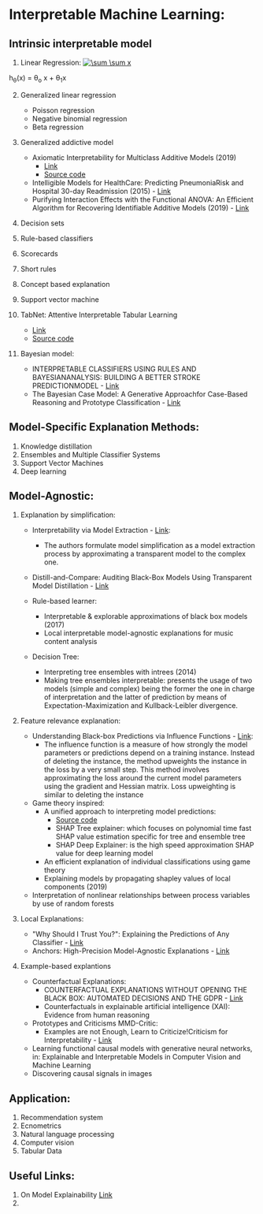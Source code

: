 # Interpretable Machine Learning:
## Intrinsic interpretable model
1. Linear Regression: <a href="https://www.codecogs.com/eqnedit.php?latex=\sum&space;\sum&space;x" target="_blank"><img src="https://latex.codecogs.com/gif.latex?\sum&space;\sum&space;x" title="\sum \sum x" /></a>

h<sub>&theta;</sub>(x) = &theta;<sub>o</sub> x + &theta;<sub>1</sub>x

2. Generalized linear regression
	- Poisson regression
	- Negative binomial regression
  	- Beta regression
3. Generalized addictive model
	* Axiomatic Interpretability for Multiclass Additive Models (2019)
		- [Link](https://arxiv.org/pdf/1810.09092.pdf)
		- [Source code](https://github.com/interpretml/interpret)
	* Intelligible Models for HealthCare: Predicting PneumoniaRisk and Hospital 30-day Readmission (2015) - [Link](http://people.dbmi.columbia.edu/noemie/papers/15kdd.pdf)
	* Purifying Interaction Effects with the Functional ANOVA: An Efficient Algorithm for Recovering Identifiable Additive Models (2019) - [Link](https://arxiv.org/pdf/1911.04974.pdf)
4. Decision sets 
5. Rule-based classifiers 
6. Scorecards
7. Short rules 
8. Concept based explanation
10. Support vector machine
11. TabNet: Attentive Interpretable Tabular Learning 
	* [Link](https://arxiv.org/pdf/1908.07442.pdf)
	* [Source code](https://github.com/google-research/google-research/tree/master/tabnet)
	
12. Bayesian model:
	* INTERPRETABLE CLASSIFIERS USING RULES AND BAYESIANANALYSIS: BUILDING A BETTER STROKE PREDICTIONMODEL - [Link](https://arxiv.org/pdf/1511.01644.pdf)
	*  The Bayesian Case Model: A Generative Approachfor Case-Based Reasoning and Prototype Classification - [Link](https://beenkim.github.io/papers/KimRudinShahNIPS2014.pdf)

## Model-Specific Explanation Methods:
1. Knowledge distillation
2. Ensembles and Multiple Classifier Systems
3. Support Vector Machines
4. Deep learning

## Model-Agnostic:
1. Explanation by simplification:
	* Interpretability via Model Extraction - [Link](https://arxiv.org/abs/1706.09773):
		- The authors formulate model simplification as a model extraction process by approximating a transparent model to the complex one.

	* Distill-and-Compare: Auditing Black-Box Models Using Transparent Model Distillation - [Link](https://arxiv.org/abs/1710.06169)
	* Rule-based learner:
		- Interpretable & explorable approximations of black box models (2017)
		- Local interpretable model-agnostic explanations for music content analysis

	* Decision Tree:
		- Interpreting tree ensembles with intrees (2014)
		- Making tree ensembles interpretable: presents the usage of two models (simple and complex) being the former the one in charge of interpretation and the latter of prediction by means of Expectation-Maximization and Kullback-Leibler divergence.
2. Feature relevance explanation:
	* Understanding Black-box Predictions via Influence Functions - [Link](https://arxiv.org/pdf/1703.04730.pdf):
		- The influence function is a measure of how strongly the model parameters or predictions depend on a training instance. Instead of deleting the instance, the method upweights the instance in the loss by a very small step. This method involves approximating the loss around the current model parameters using the gradient and Hessian matrix. Loss upweighting is similar to deleting the instance 
	* Game theory inspired: 
		- A unified approach to interpreting model predictions:
			+ [Source code](https://github.com/slundberg/shap)
			+ SHAP Tree explainer: which focuses on polynomial time fast SHAP value estimation specific for tree and ensemble tree
			+ SHAP Deep Explainer: is the high speed approximation SHAP value for deep learning model
		- An efficient explanation of individual classifications using game theory
		- Explaining models by propagating shapley values of local components (2019) 
	* Interpretation of nonlinear relationships between process variables by use of random forests

3. Local Explanations:
	* "Why Should I Trust You?": Explaining the Predictions of Any Classifier - [Link](https://arxiv.org/pdf/1602.04938.pdf)
	* Anchors: High-Precision Model-Agnostic Explanations - [Link](https://www.aaai.org/ocs/index.php/AAAI/AAAI18/paper/view/16982/15850)
4. Example-based explantions
	* Counterfactual Explanations:
		- COUNTERFACTUAL EXPLANATIONS WITHOUT OPENING THE BLACK BOX: AUTOMATED DECISIONS AND THE GDPR - [Link](https://arxiv.org/ftp/arxiv/papers/1711/1711.00399.pdf)
		- Counterfactuals in explainable artificial intelligence (XAI): Evidence from human reasoning
	* Prototypes and Criticisms MMD-Critic:
		- Examples are not Enough, Learn to Criticize!Criticism for Interpretability - [Link](https://papers.nips.cc/paper/6300-examples-are-not-enough-learn-to-criticize-criticism-for-interpretability.pdf)
	* Learning functional causal models with generative neural networks, in: Explainable and Interpretable Models in Computer Vision and Machine Learning
	* Discovering causal signals in images
## Application:
1. Recommendation system
2. Ecnometrics
3. Natural language processing
4. Computer vision
5. Tabular Data

## Useful Links:
1. On Model Explainability [Link](https://everdark.github.io/k9/notebooks/ml/model_explain/model_explain.nb.html#7_explainable_boosting_machine)
2. 
